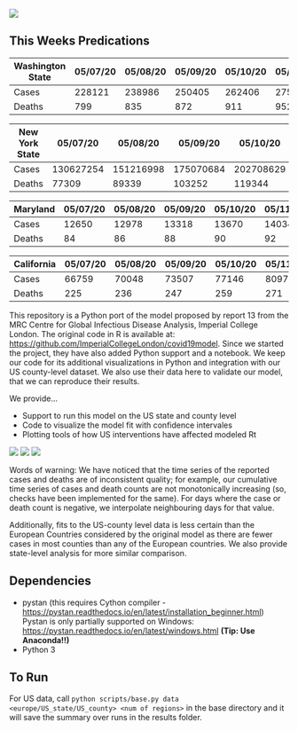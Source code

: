 ![](https://github.com/JieYingWu/COVID-19_US_County-level_Summaries/blob/master/npi-model/results/plots/states.gif)
## This Weeks Predications

| Washington State | 05/07/20 | 05/08/20 | 05/09/20 | 05/10/20 | 05/11/20 | 05/12/20 | 05/13/20 |
| --- | --- | --- | --- | --- | --- | --- | --- |
| Cases |  228121  |  238986  |  250405  |  262406  |  275020  |  288282  |  291  |
| Deaths |  799  |  835  |  872  |  911  |  952  |  995  |  0  |

| New York State | 05/07/20 | 05/08/20 | 05/09/20 | 05/10/20 | 05/11/20 | 05/12/20 | 05/13/20 |
| --- | --- | --- | --- | --- | --- | --- | --- |
| Cases |  130627254  |  151216998  |  175070684  |  202708629  |  234734556  |  271849031  |  314865087  |
| Deaths |  77309  |  89339  |  103252  |  119344  |  137959  |  159495  |  184411  |

| Maryland | 05/07/20 | 05/08/20 | 05/09/20 | 05/10/20 | 05/11/20 | 05/12/20 | 05/13/20 |
| --- | --- | --- | --- | --- | --- | --- | --- |
| Cases |  12650  |  12978  |  13318  |  13670  |  14034  |  14411  |  14802  |
| Deaths |  84  |  86  |  88  |  90  |  92  |  94  |  96  |

| California | 05/07/20 | 05/08/20 | 05/09/20 | 05/10/20 | 05/11/20 | 05/12/20 | 05/13/20 |
| --- | --- | --- | --- | --- | --- | --- | --- |
| Cases |  66759  |  70048  |  73507  |  77146  |  80975  |  85005  |  89245  |
| Deaths |  225  |  236  |  247  |  259  |  271  |  284  |  297  |

This repository is a Python port of the model proposed by report 13 from the MRC Centre for Global Infectious Disease Analysis, Imperial College London. The original code in R is available at: https://github.com/ImperialCollegeLondon/covid19model. Since we started the project, they have also added Python support and a notebook. We keep our code for its additional visualizations in Python and integration with our US county-level dataset. We also use their data here to validate our model, that we can reproduce their results. 

We provide...
* Support to run this model on the US state and county level
* Code to visualize the model fit with confidence intervales
* Plotting tools of how US interventions have affected modeled Rt

![](https://github.com/JieYingWu/COVID-19_US_County-level_Summaries/blob/master/npi-model/results/plots/usa/deaths53000.jpg)
![](https://github.com/JieYingWu/COVID-19_US_County-level_Summaries/blob/master/npi-model/results/plots/usa/infections53000.jpg)
![](https://github.com/JieYingWu/COVID-19_US_County-level_Summaries/blob/master/npi-model/results/plots/usa_interventions/Rt_state_53000.png)


Words of warning: We have noticed that the time series of the reported cases and deaths are of inconsistent quality; for example, our cumulative time series of cases and death counts are not monotonically increasing (so, checks have been implemented for the same). For days where the case or death count is negative, we interpolate neighbouring days for that value.

Additionally, fits to the US-county level data is less certain than the European Countries considered by the original model as there are fewer cases in most counties than any of the European countries. We also provide state-level analysis for more similar comparison. 

## Dependencies
* pystan (this requires Cython compiler - https://pystan.readthedocs.io/en/latest/installation_beginner.html)
Pystan is only partially supported on Windows: https://pystan.readthedocs.io/en/latest/windows.html **(Tip: Use Anaconda!!)**
* Python 3

## To Run
For US data, call `python scripts/base.py data <europe/US_state/US_county> <num of regions>` in the base directory and it will save the summary over runs in the results folder.
